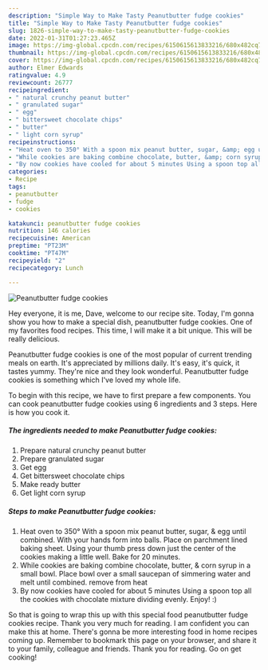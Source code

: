 ```yaml
---
description: "Simple Way to Make Tasty Peanutbutter fudge cookies"
title: "Simple Way to Make Tasty Peanutbutter fudge cookies"
slug: 1826-simple-way-to-make-tasty-peanutbutter-fudge-cookies
date: 2022-01-31T01:27:23.465Z
image: https://img-global.cpcdn.com/recipes/6150615613833216/680x482cq70/peanutbutter-fudge-cookies-recipe-main-photo.jpg
thumbnail: https://img-global.cpcdn.com/recipes/6150615613833216/680x482cq70/peanutbutter-fudge-cookies-recipe-main-photo.jpg
cover: https://img-global.cpcdn.com/recipes/6150615613833216/680x482cq70/peanutbutter-fudge-cookies-recipe-main-photo.jpg
author: Elmer Edwards
ratingvalue: 4.9
reviewcount: 26777
recipeingredient:
- " natural crunchy peanut butter"
- " granulated sugar"
- " egg"
- " bittersweet chocolate chips"
- " butter"
- " light corn syrup"
recipeinstructions:
- "Heat oven to 350° With a spoon mix peanut butter, sugar, &amp; egg until combined. With your hands form into balls. Place on parchment lined baking sheet. Using your thumb press down just the center of the cookies making a little well. Bake for 20 minutes."
- "While cookies are baking combine chocolate, butter, &amp; corn syrup in a small bowl. Place bowl over a small saucepan of simmering water and melt until combined. remove from heat"
- "By now cookies have cooled for about 5 minutes Using a spoon top all the cookies with chocolate mixture dividing evenly. Enjoy! :)"
categories:
- Recipe
tags:
- peanutbutter
- fudge
- cookies

katakunci: peanutbutter fudge cookies 
nutrition: 146 calories
recipecuisine: American
preptime: "PT23M"
cooktime: "PT47M"
recipeyield: "2"
recipecategory: Lunch

---
```



![Peanutbutter fudge cookies](https://img-global.cpcdn.com/recipes/6150615613833216/680x482cq70/peanutbutter-fudge-cookies-recipe-main-photo.jpg)

Hey everyone, it is me, Dave, welcome to our recipe site. Today, I'm gonna show you how to make a special dish, peanutbutter fudge cookies. One of my favorites food recipes. This time, I will make it a bit unique. This will be really delicious.



Peanutbutter fudge cookies is one of the most popular of current trending meals on earth. It's appreciated by millions daily. It's easy, it's quick, it tastes yummy. They're nice and they look wonderful. Peanutbutter fudge cookies is something which I've loved my whole life.


To begin with this recipe, we have to first prepare a few components. You can cook peanutbutter fudge cookies using 6 ingredients and 3 steps. Here is how you cook it.

<!--inarticleads1-->

##### The ingredients needed to make Peanutbutter fudge cookies:

1. Prepare  natural crunchy peanut butter
1. Prepare  granulated sugar
1. Get  egg
1. Get  bittersweet chocolate chips
1. Make ready  butter
1. Get  light corn syrup




<!--inarticleads2-->

##### Steps to make Peanutbutter fudge cookies:

1. Heat oven to 350° With a spoon mix peanut butter, sugar, &amp; egg until combined. With your hands form into balls. Place on parchment lined baking sheet. Using your thumb press down just the center of the cookies making a little well. Bake for 20 minutes.
1. While cookies are baking combine chocolate, butter, &amp; corn syrup in a small bowl. Place bowl over a small saucepan of simmering water and melt until combined. remove from heat
1. By now cookies have cooled for about 5 minutes Using a spoon top all the cookies with chocolate mixture dividing evenly. Enjoy! :)




So that is going to wrap this up with this special food peanutbutter fudge cookies recipe. Thank you very much for reading. I am confident you can make this at home. There's gonna be more interesting food in home recipes coming up. Remember to bookmark this page on your browser, and share it to your family, colleague and friends. Thank you for reading. Go on get cooking!
